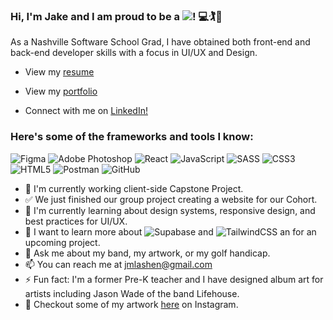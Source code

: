 ### Hi, I'm Jake and I am proud to be a ![](https://img.shields.io/badge/-Software%20Developer-blue)! 💻🏌️🎸
As a Nashville Software School Grad, I have obtained both front-end and back-end developer skills with a focus in UI/UX and Design. 

- View my [resume](https://drive.google.com/file/d/1qWfI4xuKsbo4cv1dX5e9IHmsA8XTs-Q3/view) 

- View my [portfolio](https://drive.google.com/file/d/1qWfI4xuKsbo4cv1dX5e9IHmsA8XTs-Q3/view)

- Connect with me on [LinkedIn!](https://www.linkedin.com/in/jake-lashenik/)

### Here's some of the frameworks and tools I know:

![Figma](https://img.shields.io/badge/figma-%23F24E1E.svg?style=for-the-badge&logo=figma&logoColor=white)
![Adobe Photoshop](https://img.shields.io/badge/adobephotoshop-%2331A8FF.svg?style=for-the-badge&logo=adobephotoshop&logoColor=white)
![React](https://img.shields.io/badge/react-%2320232a.svg?style=for-the-badge&logo=react&logoColor=%2361DAFB)
![JavaScript](https://img.shields.io/badge/javascript-%23323330.svg?style=for-the-badge&logo=javascript&logoColor=%23F7DF1E)
![SASS](https://img.shields.io/badge/SASS-hotpink.svg?style=for-the-badge&logo=SASS&logoColor=white)
![CSS3](https://img.shields.io/badge/css3-%231572B6.svg?style=for-the-badge&logo=css3&logoColor=white)
![HTML5](https://img.shields.io/badge/html5-%23E34F26.svg?style=for-the-badge&logo=html5&logoColor=white)
![Postman](https://img.shields.io/badge/Postman-FF6C37?style=for-the-badge&logo=postman&logoColor=white)
![GitHub](https://img.shields.io/badge/github-%23121011.svg?style=for-the-badge&logo=github&logoColor=white)


- 🐝 I'm currently working client-side Capstone Project.
- ✅ We just finished our group project creating a website for our Cohort.
- 👯 I'm currently learning about design systems, responsive design, and best practices for UI/UX. 
- 🤔 I want to learn more about ![Supabase](https://img.shields.io/badge/Supabase-3ECF8E?style=for-the-badge&logo=supabase&logoColor=white)
 and ![TailwindCSS](https://img.shields.io/badge/tailwindcss-%2338B2AC.svg?style=for-the-badge&logo=tailwind-css&logoColor=white) an for an upcoming project.
- 💬 Ask me about my band, my artwork, or my golf handicap.
- 📫 You can reach me at [jmlashen@gmail.com](@jmlashen@gmail.com)
- ⚡ Fun fact: I'm a former Pre-K teacher and I have designed album art for artists including Jason Wade of the band Lifehouse. 
- 🎨 Checkout some of my artwork [here](https://www.instagram.com/jake_diggity/) on Instagram.

